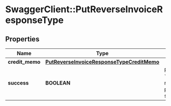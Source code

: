 # SwaggerClient::PutReverseInvoiceResponseType

## Properties
Name | Type | Description | Notes
------------ | ------------- | ------------- | -------------
**credit_memo** | [**PutReverseInvoiceResponseTypeCreditMemo**](PutReverseInvoiceResponseTypeCreditMemo.md) |  | [optional] 
**success** | **BOOLEAN** | Returns &#x60;true&#x60; if the request was processed successfully.  | [optional] 


